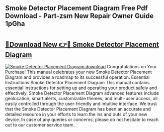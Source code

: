 ## Smoke Detector Placement Diagram Free Pdf Download - Part-zsm New Repair Owner Guide 1pGha

# <h2><a href="http://dft31v.blite.top/?on=Smoke+Detector+Placement+Diagram">🔗Download New 👉🔴 Smoke Detector Placement Diagram</a></h2>

[![Smoke Detector Placement Diagram download](https://i.imgur.com/lujVjoI.png)](http://dft31v.blite.top/?on=Smoke+Detector+Placement+Diagram)
Congratulations on Your Purchase! This manual celebrates your new Smoke Detector Placement Diagram and provides a roadmap to its successful operation. Essential Instructions Smoke Detector Placement Diagram This manual contains essential instructions for setting up and operating your product safely and effectively. Smoke Detector Placement Diagram advanced features include geolocation, smart alerts, customizable themes, and multi-user access, all easily controlled through the user-friendly and intuitive interface. We trust that the Smoke Detector Placement Diagram has been an accurate and detailed resource in your efforts to learn the ins and outs of your new device. In case of any queries or concerns, please do not hesitate to reach out to our customer service team.
